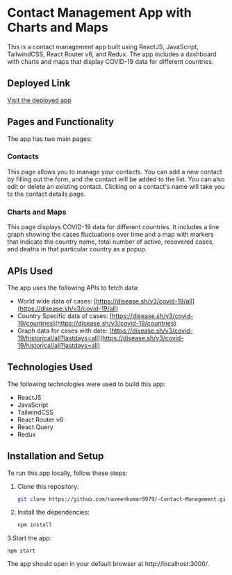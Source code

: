 # Contact Management App with Charts and Maps

This is a contact management app built using ReactJS, JavaScript, TailwindCSS, React Router v6, and Redux. The app includes a dashboard with charts and maps that display COVID-19 data for different countries.

## Deployed Link

[Visit the deployed app](https://665344d0c521726ff1ce1e3c--scintillating-arithmetic-be5e84.netlify.app/)

## Pages and Functionality

The app has two main pages:

### Contacts

This page allows you to manage your contacts. You can add a new contact by filling out the form, and the contact will be added to the list. You can also edit or delete an existing contact. Clicking on a contact's name will take you to the contact details page.

### Charts and Maps

This page displays COVID-19 data for different countries. It includes a line graph showing the cases fluctuations over time and a map with markers that indicate the country name, total number of active, recovered cases, and deaths in that particular country as a popup.

## APIs Used

The app uses the following APIs to fetch data:

- World wide data of cases: [https://disease.sh/v3/covid-19/all](https://disease.sh/v3/covid-19/all)
- Country Specific data of cases: [https://disease.sh/v3/covid-19/countries](https://disease.sh/v3/covid-19/countries)
- Graph data for cases with date: [https://disease.sh/v3/covid-19/historical/all?lastdays=all](https://disease.sh/v3/covid-19/historical/all?lastdays=all)

## Technologies Used

The following technologies were used to build this app:

- ReactJS
- JavaScript
- TailwindCSS
- React Router v6
- React Query
- Redux

## Installation and Setup

To run this app locally, follow these steps:

1. Clone this repository:

   ```bash
   git clone https://github.com/naveenkumar9979/-Contact-Management.git

2. Install the dependencies:
     ```bash
     npm install

3.Start the app:

    npm start
The app should open in your default browser at http://localhost:3000/.

   

